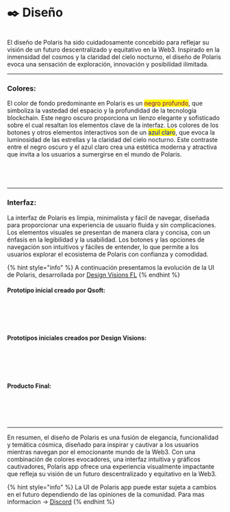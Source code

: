# ✒️ Diseño

<figure><img src="../../.gitbook/assets/image-removebg-preview_(20)-transformed.jpeg" alt=""><figcaption></figcaption></figure>

El diseño de Polaris ha sido cuidadosamente concebido para reflejar su visión de un futuro descentralizado y equitativo en la Web3. Inspirado en la inmensidad del cosmos y la claridad del cielo nocturno, el diseño de Polaris evoca una sensación de exploración, innovación y posibilidad ilimitada.

***

### Colores:

El color de fondo predominante en Polaris es un <mark style="color:purple;">negro profundo</mark>, que simboliza la vastedad del espacio y la profundidad de la tecnología blockchain. Este negro oscuro proporciona un lienzo elegante y sofisticado sobre el cual resaltan los elementos clave de la interfaz. Los colores de los botones y otros elementos interactivos son de un <mark style="color:blue;">azul claro</mark>, que evoca la luminosidad de las estrellas y la claridad del cielo nocturno. Este contraste entre el negro oscuro y el azul claro crea una estética moderna y atractiva que invita a los usuarios a sumergirse en el mundo de Polaris.

<div>

<figure><img src="../../.gitbook/assets/Proyecto nuevo (3).png" alt=""><figcaption></figcaption></figure>

 

<figure><img src="../../.gitbook/assets/Proyecto nuevo (4).png" alt=""><figcaption></figcaption></figure>

 

<figure><img src="../../.gitbook/assets/Proyecto nuevo (5).png" alt=""><figcaption></figcaption></figure>

 

<figure><img src="../../.gitbook/assets/Proyecto nuevo (6).png" alt=""><figcaption></figcaption></figure>

</div>

***

### **Interfaz:**

La interfaz de Polaris es limpia, minimalista y fácil de navegar, diseñada para proporcionar una experiencia de usuario fluida y sin complicaciones. Los elementos visuales se presentan de manera clara y concisa, con un énfasis en la legibilidad y la usabilidad. Los botones y las opciones de navegación son intuitivos y fáciles de entender, lo que permite a los usuarios explorar el ecosistema de Polaris con confianza y comodidad.

{% hint style="info" %}
A continuación presentamos la evolución de la UI de Polaris, desarrollada por [Design Visions FL](https://designvisionsfl.com/)&#x20;
{% endhint %}

#### Prototipo inicial creado por Qsoft:

<div>

<figure><img src="../../.gitbook/assets/WhatsApp Image 2024-03-20 at 15.47.21.jpeg" alt=""><figcaption></figcaption></figure>

 

<figure><img src="../../.gitbook/assets/WhatsApp Image 2024-03-20 at 15.47.53.jpeg" alt=""><figcaption></figcaption></figure>

 

<figure><img src="../../.gitbook/assets/WhatsApp Image 2024-03-20 at 15.47.54.jpeg" alt=""><figcaption></figcaption></figure>

 

<figure><img src="../../.gitbook/assets/WhatsApp Image 2024-03-20 at 15.47.55.jpeg" alt=""><figcaption></figcaption></figure>

 

<figure><img src="../../.gitbook/assets/WhatsApp Image 2024-03-20 at 15.56.56.jpeg" alt=""><figcaption></figcaption></figure>

</div>

#### Prototipos iniciales creados por Design Visions:

<div>

<figure><img src="../../.gitbook/assets/WhatsApp Image 2024-03-20 at 15.56.55 (2).jpeg" alt=""><figcaption></figcaption></figure>

 

<figure><img src="../../.gitbook/assets/WhatsApp Image 2024-03-20 at 15.56.08 (2).jpeg" alt=""><figcaption></figcaption></figure>

 

<figure><img src="../../.gitbook/assets/WhatsApp Image 2024-03-20 at 15.56.22 (1).jpeg" alt=""><figcaption></figcaption></figure>

 

<figure><img src="../../.gitbook/assets/WhatsApp Image 2024-03-20 at 15.56.15 (1).jpeg" alt=""><figcaption></figcaption></figure>

 

<figure><img src="../../.gitbook/assets/WhatsApp Image 2024-03-20 at 15.56.46 (1).jpeg" alt=""><figcaption></figcaption></figure>

</div>

#### Producto Final:

<div>

<figure><img src="../../.gitbook/assets/Captura desde 2024-03-20 16-18-11.png" alt=""><figcaption></figcaption></figure>

 

<figure><img src="../../.gitbook/assets/Captura desde 2024-03-20 16-17-56.png" alt=""><figcaption></figcaption></figure>

 

<figure><img src="../../.gitbook/assets/Captura desde 2024-03-20 16-17-01.png" alt=""><figcaption></figcaption></figure>

 

<figure><img src="../../.gitbook/assets/Captura desde 2024-03-20 16-16-45.png" alt=""><figcaption></figcaption></figure>

 

<figure><img src="../../.gitbook/assets/Captura desde 2024-03-20 16-16-18.png" alt=""><figcaption></figcaption></figure>

</div>

***

En resumen, el diseño de Polaris es una fusión de elegancia, funcionalidad y temática cósmica, diseñado para inspirar y cautivar a los usuarios mientras navegan por el emocionante mundo de la Web3. Con una combinación de colores evocadores, una interfaz intuitiva y gráficos cautivadores, Polaris app ofrece una experiencia visualmente impactante que refleja su visión de un futuro descentralizado y equitativo en la Web3.

{% hint style="info" %}
La UI de Polaris app puede estar sujeta a cambios en el futuro dependiendo de las opiniones de la comunidad. Para mas informacion  ->  [Discord](broken-reference)
{% endhint %}
